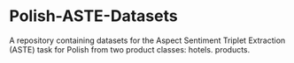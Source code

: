 # Polish-ASTE-Datasets
A repository containing datasets for the Aspect Sentiment Triplet Extraction (ASTE) task for Polish from two product classes: hotels. products.
